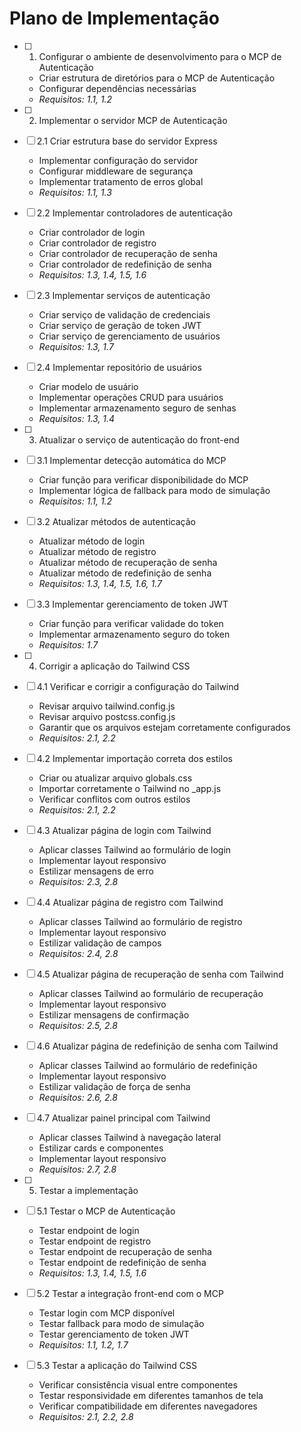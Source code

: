 # Plano de Implementação

- [ ] 1. Configurar o ambiente de desenvolvimento para o MCP de Autenticação
  - Criar estrutura de diretórios para o MCP de Autenticação
  - Configurar dependências necessárias
  - _Requisitos: 1.1, 1.2_

- [ ] 2. Implementar o servidor MCP de Autenticação
- [ ] 2.1 Criar estrutura base do servidor Express
  - Implementar configuração do servidor
  - Configurar middleware de segurança
  - Implementar tratamento de erros global
  - _Requisitos: 1.1, 1.3_

- [ ] 2.2 Implementar controladores de autenticação
  - Criar controlador de login
  - Criar controlador de registro
  - Criar controlador de recuperação de senha
  - Criar controlador de redefinição de senha
  - _Requisitos: 1.3, 1.4, 1.5, 1.6_

- [ ] 2.3 Implementar serviços de autenticação
  - Criar serviço de validação de credenciais
  - Criar serviço de geração de token JWT
  - Criar serviço de gerenciamento de usuários
  - _Requisitos: 1.3, 1.7_

- [ ] 2.4 Implementar repositório de usuários
  - Criar modelo de usuário
  - Implementar operações CRUD para usuários
  - Implementar armazenamento seguro de senhas
  - _Requisitos: 1.3, 1.4_

- [ ] 3. Atualizar o serviço de autenticação do front-end
- [ ] 3.1 Implementar detecção automática do MCP
  - Criar função para verificar disponibilidade do MCP
  - Implementar lógica de fallback para modo de simulação
  - _Requisitos: 1.1, 1.2_

- [ ] 3.2 Atualizar métodos de autenticação
  - Atualizar método de login
  - Atualizar método de registro
  - Atualizar método de recuperação de senha
  - Atualizar método de redefinição de senha
  - _Requisitos: 1.3, 1.4, 1.5, 1.6, 1.7_

- [ ] 3.3 Implementar gerenciamento de token JWT
  - Criar função para verificar validade do token
  - Implementar armazenamento seguro do token
  - _Requisitos: 1.7_

- [ ] 4. Corrigir a aplicação do Tailwind CSS
- [ ] 4.1 Verificar e corrigir a configuração do Tailwind
  - Revisar arquivo tailwind.config.js
  - Revisar arquivo postcss.config.js
  - Garantir que os arquivos estejam corretamente configurados
  - _Requisitos: 2.1, 2.2_

- [ ] 4.2 Implementar importação correta dos estilos
  - Criar ou atualizar arquivo globals.css
  - Importar corretamente o Tailwind no _app.js
  - Verificar conflitos com outros estilos
  - _Requisitos: 2.1, 2.2_

- [ ] 4.3 Atualizar página de login com Tailwind
  - Aplicar classes Tailwind ao formulário de login
  - Implementar layout responsivo
  - Estilizar mensagens de erro
  - _Requisitos: 2.3, 2.8_

- [ ] 4.4 Atualizar página de registro com Tailwind
  - Aplicar classes Tailwind ao formulário de registro
  - Implementar layout responsivo
  - Estilizar validação de campos
  - _Requisitos: 2.4, 2.8_

- [ ] 4.5 Atualizar página de recuperação de senha com Tailwind
  - Aplicar classes Tailwind ao formulário de recuperação
  - Implementar layout responsivo
  - Estilizar mensagens de confirmação
  - _Requisitos: 2.5, 2.8_

- [ ] 4.6 Atualizar página de redefinição de senha com Tailwind
  - Aplicar classes Tailwind ao formulário de redefinição
  - Implementar layout responsivo
  - Estilizar validação de força de senha
  - _Requisitos: 2.6, 2.8_

- [ ] 4.7 Atualizar painel principal com Tailwind
  - Aplicar classes Tailwind à navegação lateral
  - Estilizar cards e componentes
  - Implementar layout responsivo
  - _Requisitos: 2.7, 2.8_

- [ ] 5. Testar a implementação
- [ ] 5.1 Testar o MCP de Autenticação
  - Testar endpoint de login
  - Testar endpoint de registro
  - Testar endpoint de recuperação de senha
  - Testar endpoint de redefinição de senha
  - _Requisitos: 1.3, 1.4, 1.5, 1.6_

- [ ] 5.2 Testar a integração front-end com o MCP
  - Testar login com MCP disponível
  - Testar fallback para modo de simulação
  - Testar gerenciamento de token JWT
  - _Requisitos: 1.1, 1.2, 1.7_

- [ ] 5.3 Testar a aplicação do Tailwind CSS
  - Verificar consistência visual entre componentes
  - Testar responsividade em diferentes tamanhos de tela
  - Verificar compatibilidade em diferentes navegadores
  - _Requisitos: 2.1, 2.2, 2.8_